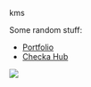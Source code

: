kms

Some random stuff:
- [Portfolio](https://teemsucks.github.io/portfolio)
- [Checka Hub](https://teemsucks.github.io/checka)

[![](https://visitcount.itsvg.in/api?id=TeemSucks&label=Profile%20Views&color=6&icon=0&pretty=true)](https://visitcount.itsvg.in)
